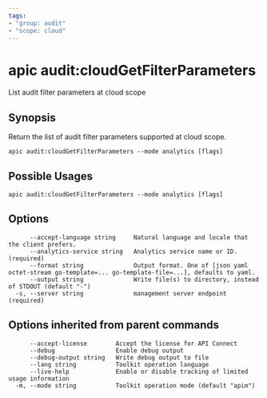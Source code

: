```yaml
---
tags:
- "group: audit"
- "scope: cloud"
---
```

# apic audit:cloudGetFilterParameters

List audit filter parameters at cloud scope

## Synopsis

Return the list of audit filter parameters supported at cloud scope.

```
apic audit:cloudGetFilterParameters --mode analytics [flags]
```

## Possible Usages

```
apic audit:cloudGetFilterParameters --mode analytics [flags]
```

## Options

```
      --accept-language string     Natural language and locale that the client prefers.
      --analytics-service string   Analytics service name or ID. (required)
      --format string              Output format. One of [json yaml octet-stream go-template=... go-template-file=...], defaults to yaml.
      --output string              Write file(s) to directory, instead of STDOUT (default "-")
  -s, --server string              management server endpoint (required)
```

## Options inherited from parent commands

```
      --accept-license        Accept the license for API Connect
      --debug                 Enable debug output
      --debug-output string   Write debug output to file
      --lang string           Toolkit operation language
      --live-help             Enable or disable tracking of limited usage information
  -m, --mode string           Toolkit operation mode (default "apim")
```
